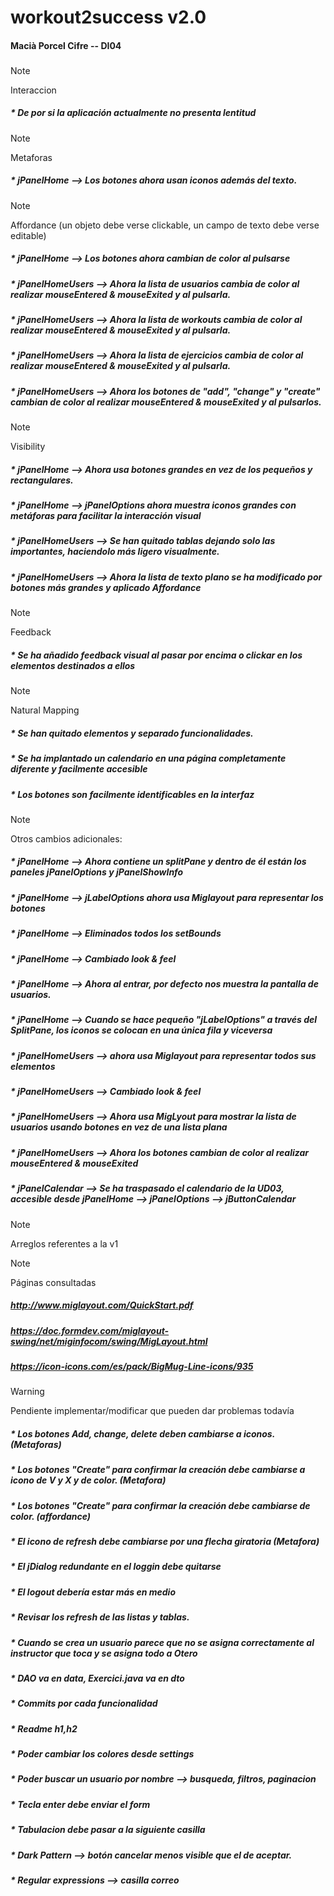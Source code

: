 # workout2success v2.0
#### Macià Porcel Cifre -- DI04
###
> [!NOTE]
> Interaccion
#####  * De por si la aplicación actualmente no presenta lentitud

> [!NOTE]
> Metaforas
#####  * jPanelHome --> Los botones ahora usan iconos además del texto.

> [!NOTE]
> Affordance (un objeto debe verse clickable, un campo de texto debe verse editable)
#####  * jPanelHome --> Los botones ahora cambian de color al pulsarse
#####  * jPanelHomeUsers --> Ahora la lista de usuarios cambia de color al realizar mouseEntered & mouseExited y al pulsarla.
#####  * jPanelHomeUsers --> Ahora la lista de workouts cambia de color al realizar mouseEntered & mouseExited y al pulsarla.
#####  * jPanelHomeUsers --> Ahora la lista de ejercicios cambia de color al realizar mouseEntered & mouseExited y al pulsarla.
#####  * jPanelHomeUsers --> Ahora los botones de "add", "change" y "create" cambian de color al realizar mouseEntered & mouseExited y al pulsarlos.

> [!NOTE]
> Visibility
#####  * jPanelHome --> Ahora usa botones grandes en vez de los pequeños y rectangulares.
#####  * jPanelHome --> jPanelOptions ahora muestra iconos grandes con metáforas para facilitar la interacción visual
#####  * jPanelHomeUsers --> Se han quitado tablas dejando solo las importantes, haciendolo más ligero visualmente.
#####  * jPanelHomeUsers --> Ahora la lista de texto plano se ha modificado por botones más grandes y aplicado Affordance

> [!NOTE]
> Feedback
#####  * Se ha añadido feedback visual al pasar por encima o clickar en los elementos destinados a ellos

> [!NOTE]
> Natural Mapping
#####  * Se han quitado elementos y separado funcionalidades.
#####  * Se ha implantado un calendario en una página completamente diferente y facilmente accesible
#####  * Los botones son facilmente identificables en la interfaz

> [!NOTE]
> Otros cambios adicionales:
#####  * jPanelHome --> Ahora contiene un splitPane y dentro de él están los paneles jPanelOptions y jPanelShowInfo
#####  * jPanelHome --> jLabelOptions ahora usa Miglayout para representar los botones
#####  * jPanelHome --> Eliminados todos los setBounds
#####  * jPanelHome --> Cambiado look & feel
#####  * jPanelHome --> Ahora al entrar, por defecto nos muestra la pantalla de usuarios.
#####  * jPanelHome --> Cuando se hace pequeño "jLabelOptions" a través del SplitPane, los iconos se colocan en una única fila y viceversa
#####
#####  * jPanelHomeUsers --> ahora usa Miglayout para representar todos sus elementos
#####  * jPanelHomeUsers --> Cambiado look & feel
#####  * jPanelHomeUsers --> Ahora usa MigLyout para mostrar la lista de usuarios usando botones en vez de una lista plana
#####  * jPanelHomeUsers --> Ahora los botones cambian de color al realizar mouseEntered & mouseExited
#####  * jPanelCalendar --> Se ha traspasado el calendario de la UD03, accesible desde jPanelHome --> jPanelOptions --> jButtonCalendar

> [!NOTE]
> Arreglos referentes a la v1

> [!NOTE]
> Páginas consultadas
##### http://www.miglayout.com/QuickStart.pdf
##### https://doc.formdev.com/miglayout-swing/net/miginfocom/swing/MigLayout.html
##### https://icon-icons.com/es/pack/BigMug-Line-icons/935

> [!WARNING]
> Pendiente implementar/modificar que pueden dar problemas todavía
#####  * Los botones Add, change, delete deben cambiarse a iconos. (Metaforas)
#####  * Los botones "Create" para confirmar la creación debe cambiarse a icono de V y X y de color. (Metafora)
#####  * Los botones "Create" para confirmar la creación debe cambiarse de color. (affordance)
#####  * El icono de refresh debe cambiarse por una flecha giratoria (Metafora)
#####  * El jDialog redundante en el loggin debe quitarse
#####  * El logout debería estar más en medio
#####  * Revisar los refresh de las listas y tablas.
#####  * Cuando se crea un usuario parece que no se asigna correctamente al instructor que toca y se asigna todo a Otero
#####  * DAO va en data, Exercici.java va en dto
#####  * Commits por cada funcionalidad
#####  * Readme h1,h2
#####  * Poder cambiar los colores desde settings
#####  * Poder buscar un usuario por nombre --> busqueda, filtros, paginacion
#####  * Tecla enter debe enviar el form
#####  * Tabulacion debe pasar a la siguiente casilla
#####  * Dark Pattern --> botón cancelar menos visible que el de aceptar.
#####  * Regular expressions --> casilla correo
